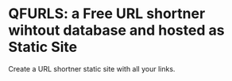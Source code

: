 # QFURLS: a Free URL shortner wihtout database and hosted as Static Site

Create a URL shortner static site with all your links.
